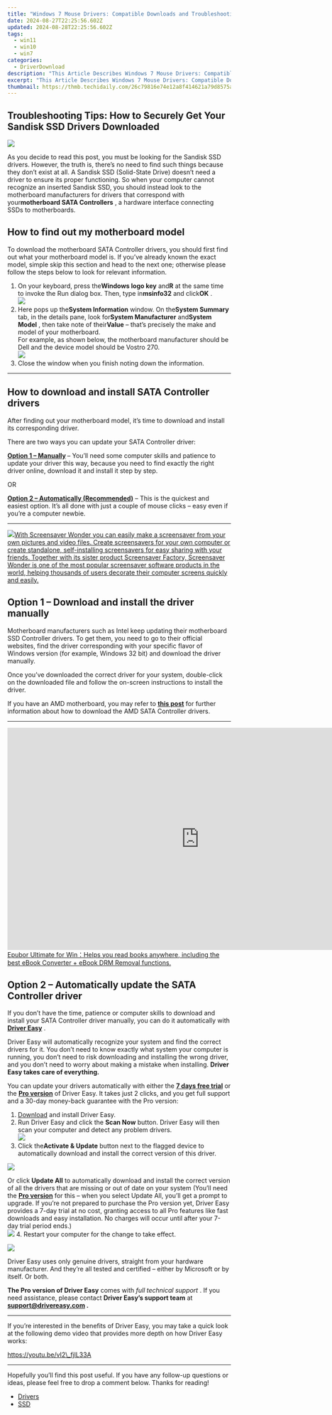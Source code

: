 ```yaml
---
title: "Windows 7 Mouse Drivers: Compatible Downloads and Troubleshooting Tips"
date: 2024-08-27T22:25:56.602Z
updated: 2024-08-28T22:25:56.602Z
tags:
  - win11
  - win10
  - win7
categories:
  - DriverDownload
description: "This Article Describes Windows 7 Mouse Drivers: Compatible Downloads and Troubleshooting Tips"
excerpt: "This Article Describes Windows 7 Mouse Drivers: Compatible Downloads and Troubleshooting Tips"
thumbnail: https://thmb.techidaily.com/26c79816e74e12a8f414621a79d8575a6f7513edd59ad13bbdba2af26e7005b7.jpg
---
```


## Troubleshooting Tips: How to Securely Get Your Sandisk SSD Drivers Downloaded

![](https://images.drivereasy.com/wp-content/uploads/2019/07/image-65.png)

 As you decide to read this post, you must be looking for the Sandisk SSD drivers. However, the truth is, there’s no need to find such things because they don’t exist at all. A Sandisk SSD (Solid-State Drive) doesn’t need a driver to ensure its proper functioning. So when your computer cannot recognize an inserted Sandisk SSD, you should instead look to the motherboard manufacturers for drivers that correspond with your**motherboard SATA Controllers** , a hardware interface connecting SSDs to motherboards.

## How to find out my motherboard model

 To download the motherboard SATA Controller drivers, you should first find out what your motherboard model is. If you’ve already known the exact model, simple skip this section and head to the next one; otherwise please follow the steps below to look for relevant information.

1. On your keyboard, press the**Windows logo key** and**R** at the same time to invoke the Run dialog box. Then, type in**msinfo32** and click**OK** .  
![](https://images.drivereasy.com/wp-content/uploads/2019/07/image-69.png)
2. Here pops up the**System Information** window. On the**System Summary** tab, in the details pane, look for**System Manufacturer** and**System Model** , then take note of their**Value** – that’s precisely the make and model of your motherboard.  
 For example, as shown below, the motherboard manufacturer should be Dell and the device model should be Vostro 270.  
![](https://images.drivereasy.com/wp-content/uploads/2019/07/image-70.png)
3. Close the window when you finish noting down the information.

---

## How to download and install SATA Controller drivers

 After finding out your motherboard model, it’s time to download and install its corresponding driver.

There are two ways you can update your SATA Controller driver:

**[Option 1 – Manually](https://tools.techidaily.com/drivereasy/download/) [](https://tools.techidaily.com/drivereasy/download/)**  – You’ll need some computer skills and patience to update your driver this way, because you need to find exactly the right driver online, download it and install it step by step.

OR

**[Option 2 – Automatically (Recommended)](https://www.drivereasy.com/knowledge/how-to-download-sandisk-ssd-drivers-solved/#option2)**  – This is the quickest and easiest option. It’s all done with just a couple of mouse clicks – easy even if you’re a computer newbie.

---

<!-- affiliate ads begin -->
<a href="https://secure.2checkout.com/order/checkout.php?PRODS=195080&QTY=1&AFFILIATE=108875&CART=1"><img src="https://www.blumentals.net/scrwonder/images/screensaver-software.png" border="0">With Screensaver Wonder you can easily make a screensaver from your own pictures and video files. Create screensavers for your own computer or create standalone, self-installing screensavers for easy sharing with your friends. Together with its sister product Screensaver Factory, Screensaver Wonder is one of the most popular screensaver software products in the world, helping thousands of users decorate their computer screens quickly and easily.</a>
<!-- affiliate ads end -->
## Option 1 – Download and install the driver manually

 Motherboard manufacturers such as Intel keep updating their motherboard SSD Controller drivers. To get them, you need to go to their official websites, find the driver corresponding with your specific flavor of Windows version (for example, Windows 32 bit) and download the driver manually.  
  
 Once you’ve downloaded the correct driver for your system, double-click on the downloaded file and follow the on-screen instructions to install the driver.

 If you have an AMD motherboard, you may refer to **[this post](https://tools.techidaily.com/drivereasy/download/)**  for further information about how to download the AMD SATA Controller drivers.

---

<!-- affiliate ads begin -->
<a href="https://secure.2checkout.com/order/checkout.php?PRODS=4599951&QTY=1&AFFILIATE=108875&CART=1"><iframe width="864" height="500" src="https://www.youtube.com/embed/jVnfr5HudQw" title="The Latest and Easiest Solution to Remove Kindle DRM on Windows (without Degrading)" frameborder="0" allow="accelerometer; autoplay; clipboard-write; encrypted-media; gyroscope; picture-in-picture; web-share" referrerpolicy="strict-origin-when-cross-origin" allowfullscreen></iframe>
Epubor Ultimate for Win：Helps you read books anywhere, including the best eBook Converter + eBook DRM Removal functions.</a>
<!-- affiliate ads end -->
## Option 2 – Automatically update the SATA Controller driver

 If you don’t have the time, patience or computer skills to download and install your SATA Controller driver manually, you can do it automatically with **[Driver Easy](https://tools.techidaily.com/drivereasy/download/)**  .

 Driver Easy will automatically recognize your system and find the correct drivers for it. You don’t need to know exactly what system your computer is running, you don’t need to risk downloading and installing the wrong driver, and you don’t need to worry about making a mistake when installing. **Driver Easy takes care of everything.**

 You can update your drivers automatically with either the [**7 days free trial**](https://tools.techidaily.com/drivereasy/download/) or the [**Pro version**](https://tools.techidaily.com/drivereasy/download/) of Driver Easy. It takes just 2 clicks, and you get full support and a 30-day money-back guarantee with the Pro version:

1. [Download](https://tools.techidaily.com/drivereasy/download/) and install Driver Easy.
2. Run Driver Easy and click the **Scan Now** button. Driver Easy will then scan your computer and detect any problem drivers.  
![](https://www.drivereasy.com/wp-content/uploads/2021/05/de-scan-6.1.png)
3. Click the**Activate & Update** button next to the flagged device to automatically download and install the correct version of this driver.  
<!-- affiliate ads begin -->
<a href="https://secure.2checkout.com/order/checkout.php?PRODS=2201613&QTY=1&AFFILIATE=108875&CART=1"><img src="https://www.macdvdripperpro.com/images/devices-3.png" border="0"></a>
<!-- affiliate ads end -->

 Or click **Update All** to automatically download and install the correct version of all the drivers that are missing or out of date on your system (You’ll need the **[Pro version](https://tools.techidaily.com/drivereasy/download/)**  for this – when you select Update All, you’ll get a prompt to upgrade. If you’re not prepared to purchase the Pro version yet, Driver Easy provides a 7-day trial at no cost, granting access to all Pro features like fast downloads and easy installation. No charges will occur until after your 7-day trial period ends.)  
![](https://www.drivereasy.com/wp-content/uploads/2019/07/Intel-SATA-AHCI-Controller.png)
4. Restart your computer for the change to take effect.
<!-- affiliate ads begin -->
<a href="https://shop.systoolsgroup.com/affiliate.php?ACCOUNT=SYSTOOBY&AFFILIATE=108875&PATH=https%3A%2F%2Fwww.systoolsgroup.com%3FAFFILIATE%3D108875%26RESOURCE%3DSysTools%2BSQL%2BRecovery"><img src="https://www.systoolsgroup.com/box/sql-recovery.png" border="0"></a>
<!-- affiliate ads end -->

 Driver Easy uses only genuine drivers, straight from your hardware manufacturer. And they’re all tested and certified – either by Microsoft or by itself. Or both.

**The Pro version of Driver Easy** comes with _full technical support_ . If you need assistance, please contact **Driver Easy’s support team** at **[support@drivereasy.com](https://tools.techidaily.com/drivereasy/download/) .**

---

 If you’re interested in the benefits of Driver Easy, you may take a quick look at the following demo video that provides more depth on how Driver Easy works:

<https://youtu.be/vI2\_fjlL33A>

---

 Hopefully you’ll find this post useful. If you have any follow-up questions or ideas, please feel free to drop a comment below. Thanks for reading!

* [Drivers](https://tools.techidaily.com/drivereasy/download/)
* [SSD](https://tools.techidaily.com/drivereasy/download/)

<ins class="adsbygoogle"
     style="display:block"
     data-ad-format="autorelaxed"
     data-ad-client="ca-pub-7571918770474297"
     data-ad-slot="1223367746"></ins>



<ins class="adsbygoogle"
     style="display:block"
     data-ad-client="ca-pub-7571918770474297"
     data-ad-slot="8358498916"
     data-ad-format="auto"
     data-full-width-responsive="true"></ins>


